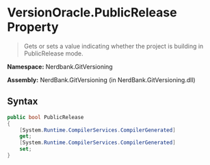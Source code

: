 # VersionOracle.PublicRelease Property
> Gets or sets a value indicating whether the project is building
            in PublicRelease mode.

**Namespace:** Nerdbank.GitVersioning

**Assembly:** NerdBank.GitVersioning (in NerdBank.GitVersioning.dll)
## Syntax
~~~~csharp
public bool PublicRelease
{
	[System.Runtime.CompilerServices.CompilerGenerated]
	get;
	[System.Runtime.CompilerServices.CompilerGenerated]
	set;
}
~~~~
